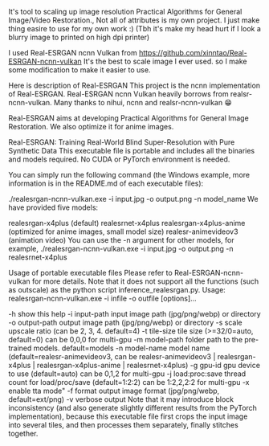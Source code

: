 It's tool to scaling up image resolution Practical Algorithms for General Image/Video Restoration., 
Not all of attributes is my own project. I just make thing easire to use for my own work :) 
(Tbh it's make my head hurt if I look a blurry image to printed on high dpi printer)

I used Real-ESRGAN ncnn Vulkan from 
https://github.com/xinntao/Real-ESRGAN-ncnn-vulkan 
It's the best to scale image I ever used.
so I make some modification to make it easier to use.

Here is description of Real-ESRGAN
This project is the ncnn implementation of Real-ESRGAN. Real-ESRGAN ncnn Vulkan heavily borrows 
from realsr-ncnn-vulkan. Many thanks to nihui, ncnn and realsr-ncnn-vulkan 😁

Real-ESRGAN aims at developing Practical Algorithms for General Image Restoration. 
We also optimize it for anime images.

Real-ESRGAN: Training Real-World Blind Super-Resolution with Pure Synthetic Data
This executable file is portable and includes all the binaries and models required. No CUDA or PyTorch environment is needed.

You can simply run the following command (the Windows example, more information is in the README.md of each executable files):

./realesrgan-ncnn-vulkan.exe -i input.jpg -o output.png -n model_name
We have provided five models:

realesrgan-x4plus (default)
realesrnet-x4plus
realesrgan-x4plus-anime (optimized for anime images, small model size)
realesr-animevideov3 (animation video)
You can use the -n argument for other models, for example, ./realesrgan-ncnn-vulkan.exe -i input.jpg -o output.png -n realesrnet-x4plus

Usage of portable executable files
Please refer to Real-ESRGAN-ncnn-vulkan for more details.
Note that it does not support all the functions (such as outscale) as the python script inference_realesrgan.py.
Usage: realesrgan-ncnn-vulkan.exe -i infile -o outfile [options]...

  -h                   show this help
  -i input-path        input image path (jpg/png/webp) or directory
  -o output-path       output image path (jpg/png/webp) or directory
  -s scale             upscale ratio (can be 2, 3, 4. default=4)
  -t tile-size         tile size (>=32/0=auto, default=0) can be 0,0,0 for multi-gpu
  -m model-path        folder path to the pre-trained models. default=models
  -n model-name        model name (default=realesr-animevideov3, can be realesr-animevideov3 | realesrgan-x4plus | realesrgan-x4plus-anime | realesrnet-x4plus)
  -g gpu-id            gpu device to use (default=auto) can be 0,1,2 for multi-gpu
  -j load:proc:save    thread count for load/proc/save (default=1:2:2) can be 1:2,2,2:2 for multi-gpu
  -x                   enable tta mode"
  -f format            output image format (jpg/png/webp, default=ext/png)
  -v                   verbose output
Note that it may introduce block inconsistency (and also generate slightly different results from the PyTorch implementation), 
because this executable file first crops the input image into several tiles, and then processes them separately, 
finally stitches together.
